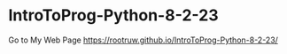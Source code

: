 # IntroToProg-Python-8-2-23

Go to My Web Page
https://rootruw.github.io/IntroToProg-Python-8-2-23/

 
